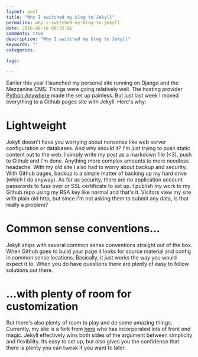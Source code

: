 ```yaml
---
layout: post
title: "Why I switched my blog to Jekyll"
permalink: why-i-switched-my-blog-to-jekyll
date: 2016-08-10 08:32:02
comments: true
description: "Why I switched my blog to Jekyll"
keywords: ""
categories:

tags:

---
```


Earlier this year I launched my personal site running on Django and the Mezzanine CMS. Things were going relatively well. The hosting provider [Python Anywhere](https://www.pythonanywhere.com) made the set up painless. But just last week I moved everything to a Github pages site with Jekyll. Here's why:

# Lightweight

Jekyll doesn't have you worrying about nonsense like web server configuration or databases. And why should it? I'm just trying to push static content out to the web. I simply write my post as a markdown file (<3), push to Github and I'm done. Anything more complex amounts to more needless headache. With my old site I also had to worry about backup and security. With Github pages, backup is a simple matter of backing up my hard drive (which I do anyway). As far as security, there are no application account passwords to fuss over or SSL certificate to set up. I publish my work to my Github repo using my RSA key like normal and that's it. Visitors view my site with plain old http, but since I'm not asking them to submit any data, is that really a problem?

# Common sense conventions...

Jekyll ships with several common sense conventions straight out of the box. When Github goes to build your page it looks for source material and config in common sense locations. Basically, it just works the way you would expect it to. When you do have questions there are plenty of easy to follow solutions out there.

# ...with plenty of room for customization

But there's also plenty of room to play and do some amazing things. Currently, my site is a fork from [here](https://github.com/nandomoreirame/nandomoreira-jekyll-theme) who has incorporated lots of front end magic. Jekyll effectively wins both sides of the argument between simplicity and flexibility. Its easy to set up, but also gives you the confidence that there is plenty you can tweak if you want to later.

